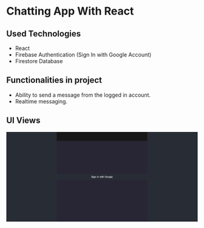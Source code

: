 # Chatting App With React

## Used Technologies
- React
- Firebase Authentication (Sign In with Google Account)
- Firestore Database

## Functionalities in project
- Ability to send a message from the logged in account.
- Realtime messaging.

## UI Views
![signIn](https://github.com/ArifTarp/ChattingApp-Web-React/blob/main/screen_shots/loginWithGoogle.png)
